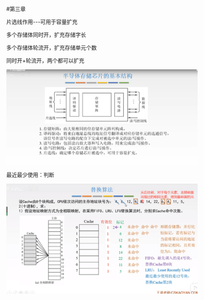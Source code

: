 #第三章

片选线作用---可用于容量扩充

多个存储体同时开，扩充存储字长

多个存储体轮流开，扩充存储单元个数

同时开+轮流开，两个都可以扩充

![image-20211219142928937](images/image-20211219142928937.png)









最近最少使用：判断

![image-20211219174121740](images/image-20211219174121740.png)